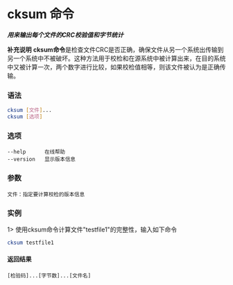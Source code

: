 # cksum 命令
***用来输出每个文件的CRC校验值和字节统计***

**补充说明**
**cksum命令**是检查文件CRC是否正确，确保文件从另一个系统出传输到另一个系统中不被破坏。这种方法用于校检和在源系统中被计算出来，在目的系统中又被计算一次，两个数字进行比较，如果校检值相等，则该文件被认为是正确传输。

### 语法
```bash
cksum [文件]...
cksum [选项]
```

### 选项
```
--help		在线帮助
--version	显示版本信息
```

### 参数
```
文件：指定要计算校检的版本信息
```

### 实例
1> 使用cksum命令计算文件"testfile1"的完整性，输入如下命令
```bash
cksum testfile1
```
#### 返回结果
```
[检验码]...[字节数]...[文件名]
```
